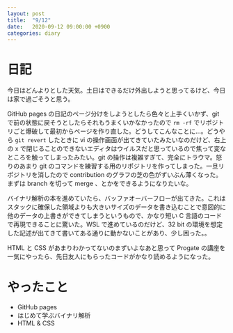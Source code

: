 ```yaml
---
layout: post
title:  "9/12"
date:   2020-09-12 09:00:00 +0900
categories: diary
---
```

# 日記

今日はどんよりとした天気。土日はできるだけ外出しようと思ってるけど、今日は家で過ごそうと思う。

GitHub pages の日記のページ分けをしようとしたら色々と上手くいかず、git で前の状態に戻そうとしたらそれもうまくいかなかったので ```rm -rf``` でリポジトリごと爆破して最初からページを作り直した。どうしてこんなことに...。どうやら ```git revert``` したときに vi の操作画面が出てきていたみたいなのだけど、右上の x で閉じることのできないエディタはウイルスだと思っているので焦って変なところを触ってしまったみたい。git の操作は複雑すぎて、完全にトラウマ。怒りのあまり git のコマンドを練習する用のリポジトリを作ってしまった。一旦リポジトリを消したので contribution のグラフの芝の色がずいぶん薄くなった。まずは branch を切って merge 、とかをできるようになりたいな。

バイナリ解析の本を進めていたら、バッファオーバーフローが出てきた。これはスタックに確保した領域よりも大きいサイズのデータを書き込むことで意図的に他のデータの上書きができてしまうというもので、かなり短い C 言語のコードで再現できることに驚いた。WSL で進めているのだけど、32 bit の環境を想定した記述が出てきて書いてある通りに動かないことがあり、少し困った。。

HTML と CSS があまりわかってないのまずいよなあと思って Progate の講座を一気にやったら、先日友人にもらったコードがかなり読めるようになった。

# やったこと

- GitHub pages
- はじめて学ぶバイナリ解析
- HTML & CSS

<script type="text/x-mathjax-config">MathJax.Hub.Config({tex2jax: {inlineMath: [['$','$'], ['\\(','\\)']], processEscapes: true},});</script>
<script async src="https://cdnjs.cloudflare.com/ajax/libs/mathjax/2.7.6/MathJax.js?config=TeX-AMS_CHTML"></script>